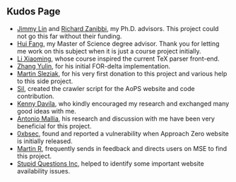 ## Kudos Page
* [Jimmy Lin](https://cs.uwaterloo.ca/~jimmylin/) and [Richard Zanibbi](https://www.cs.rit.edu/~rlaz/), my Ph.D. advisors. This project could not go this far without their funding.
* [Hui Fang](https://www.eecis.udel.edu/~hfang/), my Master of Science degree advisor. Thank you for letting me work on this subject when it is just a course project initially.
* [Li Xiaoming](https://www.eecis.udel.edu/~xli/), whose course inspired the current TeX parser front-end.
* [Zhang Yulin](https://github.com/yzhan018), for his initial FOR-delta implementation.
* [Martin Sleziak](https://math.stackexchange.com/users/8297/martin-sleziak), for his very first donation to this project and various help to this side project.
* [Sil](https://github.com/TheSil), created the crawler script for the AoPS website and code contribution.
* [Kenny Davila](http://kdavila.com), who kindly encouraged my research and exchanged many good ideas with me.
* [Antonio Mallia](https://github.com/amallia), his research and discussion with me have been very beneficial for this project.
* [0xbsec](https://github.com/0xbsec), found and reported a vulnerability when Approach Zero website is initially released.
* [Martin R](https://stackoverflow.com/users/1187415/martin-r), frequently sends in feedback and directs users on MSE to find this project.
* [Stupid Questions Inc](https://chat.stackexchange.com/users/386041), helped to identify some important website availability issues.
